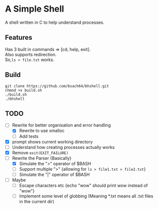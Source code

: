 # A Simple Shell
A shell written in C to help understand processes.

## Features
Has 3 built in commands => [cd, help, exit].\
Also supports redirection.\
So,`ls > file.txt` works.

## Build
`git clone https://github.com/bsach64/bhshell.git`\
`chmod +x build.sh`\
`./build.sh`\
`./bhshell`

## TODO
- [ ] Rewrite for better organisation and error handling
    - [x] Rewrite to use xmalloc
    - [ ] Add tests
- [x] prompt shows current working directory
- [ ] Understand how creating processes actually works
- [x] Remove `exit(EXIT_FAILURE)`
- [ ] Rewrite the Parser {Basically}
    - [x] Simulate the ">" operator of $BASH
    - [ ] Support multiple ">" {allowing for `ls > file1.txt > file2.txt`}
    - [ ] Simulate the "|" operator of $BASH
- [ ] Maybe
    - [ ] Escape characters etc {echo "wow" should print wow instead of "wow"}
    - [ ] Implement some level of globbing (Meaning *.txt means all .txt files in the current dir)
